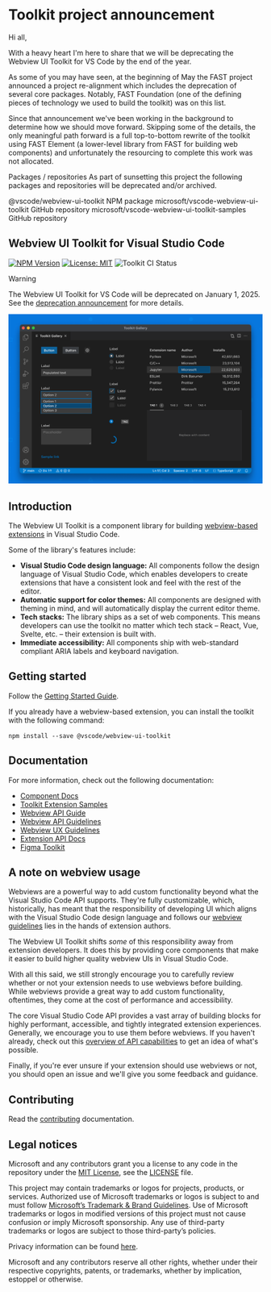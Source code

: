 # Toolkit project announcement
Hi all,

With a heavy heart I'm here to share that we will be deprecating the Webview UI Toolkit for VS Code by the end of the year.

As some of you may have seen, at the beginning of May the FAST project announced a project re-alignment which includes the deprecation of several core packages. Notably, FAST Foundation (one of the defining pieces of technology we used to build the toolkit) was on this list.

Since that announcement we've been working in the background to determine how we should move forward. Skipping some of the details, the only meaningful path forward is a full top-to-bottom rewrite of the toolkit using FAST Element (a lower-level library from FAST for building web components) and unfortunately the resourcing to complete this work was not allocated.

Packages / repositories
As part of sunsetting this project the following packages and repositories will be deprecated and/or archived.

@vscode/webview-ui-toolkit NPM package
microsoft/vscode-webview-ui-toolkit GitHub repository
microsoft/vscode-webview-ui-toolkit-samples GitHub repository

## Webview UI Toolkit for Visual Studio Code

[![NPM Version](https://img.shields.io/npm/v/@vscode/webview-ui-toolkit?color=blue)](https://www.npmjs.com/package/@vscode/webview-ui-toolkit)
[![License: MIT](https://img.shields.io/badge/license-MIT-brightgreen)](./LICENSE)
![Toolkit CI Status](https://github.com/microsoft/vscode-webview-ui-toolkit/actions/workflows/ci.yml/badge.svg)

> [!WARNING]
> The Webview UI Toolkit for VS Code will be deprecated on January 1, 2025. See the [deprecation announcement](https://github.com/microsoft/vscode-webview-ui-toolkit/issues/561) for more details.

![Webview Toolkit for Visual Studio Code Artwork](./docs/assets/images/toolkit-artwork.png)

## Introduction

The Webview UI Toolkit is a component library for building [webview-based extensions](https://code.visualstudio.com/api/extension-guides/webview) in Visual Studio Code.

Some of the library's features include:

-   **Visual Studio Code design language:** All components follow the design language of Visual Studio Code, which enables developers to create extensions that have a consistent look and feel with the rest of the editor.
-   **Automatic support for color themes:** All components are designed with theming in mind, and will automatically display the current editor theme.
-   **Tech stacks:** The library ships as a set of web components. This means developers can use the toolkit no matter which tech stack – React, Vue, Svelte, etc. – their extension is built with.
-   **Immediate accessibility:** All components ship with web-standard compliant ARIA labels and keyboard navigation.

## Getting started

Follow the [Getting Started Guide](./docs/getting-started.md).

If you already have a webview-based extension, you can install the toolkit with the following command:

```
npm install --save @vscode/webview-ui-toolkit
```

## Documentation

For more information, check out the following documentation:

-   [Component Docs](./docs/components.md)
-   [Toolkit Extension Samples](https://github.com/microsoft/vscode-webview-ui-toolkit-samples)
-   [Webview API Guide](https://code.visualstudio.com/api/extension-guides/webview)
-   [Webview API Guidelines](https://code.visualstudio.com/api/references/extension-guidelines#webviews)
-   [Webview UX Guidelines](https://code.visualstudio.com/api/ux-guidelines/webviews)
-   [Extension API Docs](https://code.visualstudio.com/api)
-   [Figma Toolkit](https://www.figma.com/community/file/1071566662997054792/Webview-UI-Toolkit-for-Visual-Studio-Code)

## A note on webview usage

Webviews are a powerful way to add custom functionality beyond what the Visual Studio Code API supports. They're fully customizable, which, historically, has meant that the responsibility of developing UI which aligns with the Visual Studio Code design language and follows our [webview guidelines](https://code.visualstudio.com/api/references/extension-guidelines#webviews) lies in the hands of extension authors.

The Webview UI Toolkit shifts _some_ of this responsibility away from extension developers. It does this by providing core components that make it easier to build higher quality webview UIs in Visual Studio Code.

With all this said, we still strongly encourage you to carefully review whether or not your extension needs to use webviews before building. While webviews provide a great way to add custom functionality, oftentimes, they come at the cost of performance and accessibility.

The core Visual Studio Code API provides a vast array of building blocks for highly performant, accessible, and tightly integrated extension experiences. Generally, we encourage you to use them before webviews. If you haven't already, check out this [overview of API capabilities](https://code.visualstudio.com/api/extension-capabilities/overview) to get an idea of what's possible.

Finally, if you're ever unsure if your extension should use webviews or not, you should open an issue and we'll give you some feedback and guidance.

## Contributing

Read the [contributing](./CONTRIBUTING.md) documentation.

## Legal notices

Microsoft and any contributors grant you a license to any code in the repository under the [MIT License](https://opensource.org/licenses/MIT), see the [LICENSE](LICENSE) file.

This project may contain trademarks or logos for projects, products, or services. Authorized use of Microsoft trademarks or logos is subject to and must follow [Microsoft’s Trademark & Brand Guidelines](https://www.microsoft.com/en-us/legal/intellectualproperty/trademarks). Use of Microsoft trademarks or logos in modified versions of this project must not cause confusion or imply Microsoft sponsorship. Any use of third-party trademarks or logos are subject to those third-party’s policies.

Privacy information can be found [here](https://privacy.microsoft.com/en-us/).

Microsoft and any contributors reserve all other rights, whether under their respective copyrights, patents, or trademarks, whether by implication, estoppel or otherwise.
